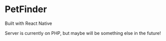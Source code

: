 # PetFinder
Built with React Native  

Server is currently on PHP, but maybe will be something else in the future!  
